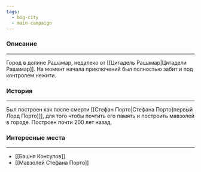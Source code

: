 ```yaml
---
tags:
  - big-city
  - main-campaign
---
```


### Описание
---
Город в долине Рашамар, недалеко от [[Цитадель Рашамар|Цитадели Рашамар]]. На момент начала приключений был полностью забит и под контролем нежити. 

### История
---
Был построен как после смерти [[Стефан Порто|Стефана Порто(первый Лорд Порто)]], для того чтобы почтить его память и построить мавзолей в городе. Построен почти 200 лет назад.  

### Интересные места
---
- [[Башня Консулов]]
- [[Мавзолей Стефана Порто]]